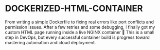 # DOCKERIZED-HTML-CONTAINER
From writing a simple Dockerfile to fixing real errors like port conflicts and permission issues. After a few retries and some debugging, I finally got my custom HTML page running inside a live NGINX container 💪  This is a small step in DevOps, but every successful container build is progress toward mastering automation and cloud deployment.

